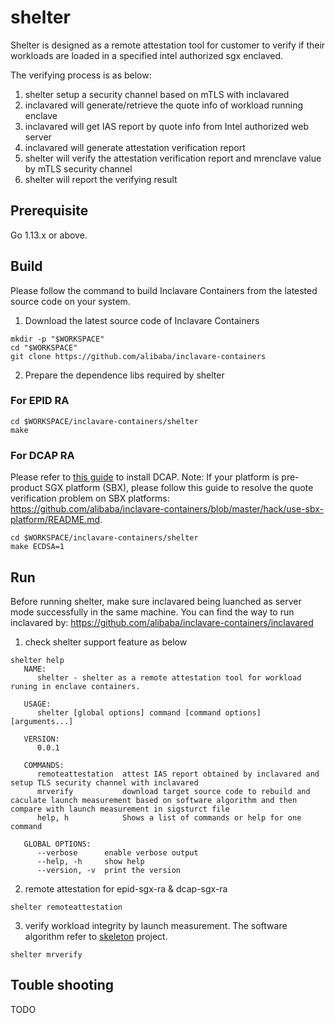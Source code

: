 # shelter

Shelter is designed as a remote attestation tool for customer to verify if their workloads are loaded in a specified intel authorized sgx enclaved.

The verifying process is as below:
1. shelter setup a security channel based on mTLS with inclavared
2. inclavared will generate/retrieve the quote info of workload running enclave
3. inclavared will get IAS report by quote info from Intel authorized web server
4. inclavared will generate attestation verification report
5. shelter will verify the attestation verification report and mrenclave value by mTLS security channel
6. shelter will report the verifying result

## Prerequisite

Go 1.13.x or above.

## Build

Please follow the command to build Inclavare Containers from the latested source code on your system.

1. Download the latest source code of Inclavare Containers

```shell
mkdir -p "$WORKSPACE"
cd "$WORKSPACE"
git clone https://github.com/alibaba/inclavare-containers
```

2. Prepare the dependence libs required by shelter

### For EPID RA

```shell
cd $WORKSPACE/inclavare-containers/shelter
make
```

### For DCAP RA

Please refer to [this guide](https://github.com/intel/SGXDataCenterAttestationPrimitives/blob/master/README.md) to install DCAP. Note: If your platform is pre-product SGX platform (SBX), please follow this guide to resolve the quote verification problem on SBX platforms: https://github.com/alibaba/inclavare-containers/blob/master/hack/use-sbx-platform/README.md.

```shell
cd $WORKSPACE/inclavare-containers/shelter
make ECDSA=1
```

## Run

Before running shelter, make sure inclavared being luanched as server mode successfully in the same machine.
You can find the way to run inclavared by: https://github.com/alibaba/inclavare-containers/inclavared

1. check shelter support feature as below

```shell
shelter help
   NAME:
      shelter - shelter as a remote attestation tool for workload runing in enclave containers.

   USAGE:
      shelter [global options] command [command options] [arguments...]

   VERSION:
      0.0.1

   COMMANDS:
      remoteattestation  attest IAS report obtained by inclavared and setup TLS security channel with inclavared
      mrverify           download target source code to rebuild and caculate launch measurement based on software algorithm and then compare with launch measurement in sigsturct file
      help, h            Shows a list of commands or help for one command

   GLOBAL OPTIONS:
      --verbose      enable verbose output
      --help, -h     show help
      --version, -v  print the version
```

2. remote attestation for epid-sgx-ra & dcap-sgx-ra

```shell
shelter remoteattestation
```

3. verify workload integrity by launch measurement.
   The software algorithm refer to [skeleton](https://github.com/alibaba/inclavare-containers/tree/master/rune/libenclave/internal/runtime/pal/skeleton) project.

```shell
shelter mrverify
```

## Touble shooting

TODO
